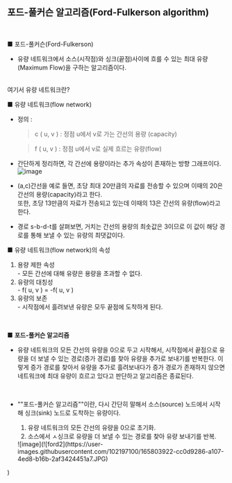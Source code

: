 ## 포드-풀커슨 알고리즘(Ford-Fulkerson algorithm)

<br>


■ 포드-풀커슨(Ford-Fulkerson)

- 유량 네트워크에서 소스(시작점)와 싱크(끝점)사이에 흐를 수 있는 최대 유량(Maximum Flow)을 구하는 알고리즘이다.

<br>
여기서 유량 네트워크란?

■ 유량 네트워크(flow network)
<br>

- 정의 :

  >  c ( u, v ) : 정점 u에서 v로 가는 간선의 용량 (capacity)
  
  >  f ( u, v ) : 정점 u에서 v로 실제 흐르는 유량(flow)
  
- 간단하게 정리하면, 각 간선에 용량이라는 추가 속성이 존재하는 방향 그래프이다.
  ![image](https://user-images.githubusercontent.com/102197100/165531238-c59d5ab5-c3c3-4601-811e-7aabf90a95c5.png)
  
-  (a,c)간선을 예로 들면, 초당 최대 20만큼의 자료를 전송할 수 있으며 이때의 20은 간선의 용량(capacity)라고 한다. <br>
   또한, 초당 13만큼의 자료가 전송되고 있는데 이때의 13은 간선의 유량(flow)라고 한다.<br>
 - 경로 s-b-d-t를 살펴보면, 거치는 간선의 용량의 최솟값은 3이므로 이 값이 해당 경로를 통해 보낼 수 있는 유량의 최댓값이다.<br>

■ 유량 네트워크(flow network)의 속성 
<ol>
<li>용량 제한 속성</li>
  - 모든 간선에 대해 유량은 용량을 초과할 수 없다.
  
<li>유량의 대칭성 </li>
  - f( u, v ) = -f( u, v )
  
<li>유량의 보존</li>
  - 시작점에서 흘려보낸 유량은 모두 끝점에 도착하게 된다.
</ol>
<br>

■  **포드-풀커슨 알고리즘**
- 유량 네트워크의 모든 간선의 유량을 0으로 두고 시작해서, 시작점에서 끝점으로 유량을 더 보낼 수 있는 경로(증가 경로)를 찾아 유량을 추가로 보내기를 반복한다. 이렇게 증가 경로를 찾아서 유량을 추가로 흘려보내다가 증가 경로가 존재하지 않으면 네트워크에 최대 유량이 흐르고 있다고 판단하고 알고리즘은 종료된다.
<br>

- ""포드-풀커슨 알고리즘""이란, 다시 간단히 말해서 소스(source) 노드에서 시작해 싱크(sink) 노드로 도착하는 유량이다.
  <ol>
  <li>유량 네트워크의 모든 간선의 유량을 0으로 초기화.
  
  <li>소스에서 ㅅ싱크로 유량을 더 보낼 수 있는 경로를 찾아 유량 보내기를 반복.
  </ol>
  ![image](![ford2](https://user-images.githubusercontent.com/102197100/165803922-cc0d9286-a107-4ed8-b16b-2af3424451a7.JPG)
)
